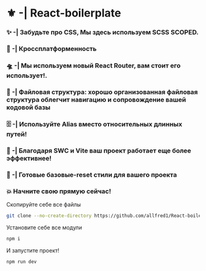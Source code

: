 # ⚜️ -| React-boilerplate


### ✨ -| Забудьте про CSS, Мы здесь используем SCSS SCOPED.
### 📃 -| Кроссплатформенность
### 🛸 -| Мы используем новый React Router, вам стоит его использует!.
### 📂 -| Файловая структура: хорошо организованная файловая структура облегчит навигацию и сопровождение вашей кодовой базы
### 🗄️ -| Используйте Alias вместо относительных длинных путей!
### 🚀 -| Благодаря SWC и Vite ваш проект работает еще более эффективнее!
### 📖 -| Готовые базовые-reset стили для вашего проекта


### 💥  Начните свою прямую сейчас! 
Скопируйте себе все файлы
```bash
git clone --no-create-directory https://github.com/allfred1/React-boilerplate.git .
```
Установите себе все модули
```bash
npm i
```
И запустите проект!
```bash
npm run dev
```
